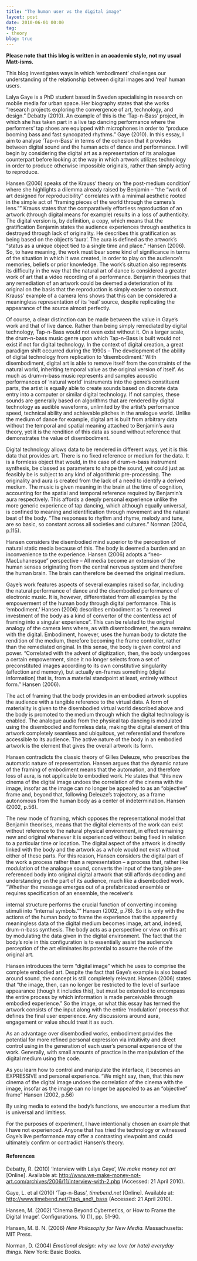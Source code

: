 ```yaml
---
title: "The human user vs the digital image"
layout: post
date: 2010-06-01 00:00
tag:
- theory
blog: true
---
```


**Please note that this blog is written in an academic style, not my usual Matt-isms.**

This blog investigates ways in which ‘embodiment’ challenges our understanding of the relationship between digital images and ‘real’ human users.

Lalya Gaye is a PhD student based in Sweden specialising in research on mobile media for urban space. Her biography states that she works “research projects exploring the convergence of art, technology, and design.” Debatty (2010). An example of this is the ‘Tap-n-Bass’ project, in which she has taken part in a live tap dancing performance where the performers’ tap shoes are equipped with microphones in order to “produce booming bass and fast syncopated rhythms.” Gaye (2010). In this essay, I aim to analyse ‘Tap-n-Bass’ in terms of the cohesion that it provides between digital sound and the human acts of dance and performance. I will begin by considering the digital art as a representation of its analogue counterpart before looking at the way in which artwork utilizes technology in order to produce otherwise impossible originals, rather than simply acting to reproduce.

Hansen (2006) speaks of the Krauss’ theory on ‘the post-medium condition’ where she highlights a dilemma already raised by Benjamin – “the “work of art designed for reproducibility” correlates with a minimal aesthetic rooted in the simple act of “framing pieces of the world through the camera’s lens.”” Krauss states that the comparatively effortless reproduction of an artwork (through digital means for example) results in a loss of authenticity. The digital version is, by definition, a copy, which means that the gratification Benjamin states the audience experiences through aesthetics is destroyed through lack of originality. He describes this gratification as being based on the object’s ‘aura’. The aura is defined as the artwork’s “status as a unique object tied to a single time and place.” Hansen (2006). So, to have meaning, the work must bear some kind of significance in terms of the situation in which it was created, in order to play on the audience’s memories, beliefs or prior knowledge. The work’s situation also represents its difficulty in the way that the natural art of dance is considered a greater work of art that a video recording of a performance. Benjamin theorises that any remediation of an artwork could be deemed a deterioration of its original on the basis that the reproduction is simply easier to construct. Krauss’ example of a camera lens shows that this can be considered a meaningless representation of its ‘real’ source, despite replicating the appearance of the source almost perfectly.

Of course, a clear distinction can be made between the value in Gaye’s work and that of live dance. Rather than being simply remediated by digital technology, Tap-n-Bass would not even exist without it. On a larger scale, the drum-n-bass music genre upon which Tap-n-Bass is built would not exist if not for digital technology. In the context of digital creation, a great paradigm shift occurred during the 1990s – The development of the ability of digital technology from replication to ‘disembodiment.’ With disembodiment, digital art is able to remove itself from the constraints of the natural world, inheriting temporal value as the original version of itself. As much as drum-n-bass music represents and samples acoustic performances of ‘natural world’ instruments into the genre’s constituent parts, the artist is equally able to create sounds based on discrete data entry into a computer or similar digital technology. If not samples, these sounds are generally based on algorithms that are rendered by digital technology as audible waveforms, unlimited by the artist’s performance speed, technical ability and achievable pitches in the analogue world. Unlike the medium of dance for example, digital art is built from arbitrary data without the temporal and spatial meaning attached to Benjamin’s aura theory, yet it is the rendition of this data as sound without reference that demonstrates the value of disembodiment.

Digital technology allows data to be rendered in different ways, yet it is this data that provides art. There is no fixed reference or medium for the data. It is a formless object that would, in the case of drum-n-bass instrument synthesis, be classed as parameters to shape the sound, yet could just as feasibly be is subject to any kind of algorithmic pre-processing. The originality and aura is created from the lack of a need to identify a derived medium. The music is given meaning in the brain at the time of cognition, accounting for the spatial and temporal reference required by Benjamin’s aura respectively. This affords a deeply personal experience unlike the more generic experience of tap dancing, which although equally universal, is confined to meaning and identification through movement and the natural beat of the body. “The responses to rhythm and rhyme, melody and tune, are so basic, so constant across all societies and cultures.” Norman (2004, p.115).

Hansen considers the disembodied mind superior to the perception of natural static media because of this. The body is deemed a burden and an inconvenience to the experience. Hansen (2006) adopts a “neo-MacLuhanesque” perspective – All media become an extension of the human senses originating from the central nervous system and therefore the human brain. The brain can therefore be deemed the original medium.

Gaye’s work features aspects of several examples raised so far, including the natural performance of dance and the disembodied performance of electronic music. It is, however, differentiated from all examples by the empowerment of the human body through digital performance. This is ‘embodiment.’ Hansen (2006) describes embodiment as “a renewed investment of the body as a kind of convertor of the contentless act of framing into a singular experience”. This can be related to the original analogy of the camera lens where, as with disembodiment, the aura remains with the digital. Embodiment, however, uses the human body to dictate the rendition of the medium, therefore becoming the frame controller, rather than the remediated original. In this sense, the body is given control and power. “Correlated with the advent of digitization, then, the body undergoes a certain empowerment, since it no longer selects from a set of preconstituted images according to its own constitutive singularity (affection and memory), but actually en-frames something (digital information) that is, from a material standpoint at least, entirely without form.” Hansen (2006).

The act of framing that the body provides in an embodied artwork supplies the audience with a tangible reference to the virtual data. A form of materiality is given to the disembodied virtual world described above and the body is promoted to the medium through which the digital technology is enabled. The analogue audio from the physical tap dancing is modulated using the disembodied and formless data, making the digital element of this artwork completely seamless and ubiquitous, yet referential and therefore accessible to its audience. The active nature of the body in an embodied artwork is the element that gives the overall artwork its form.

Hansen contradicts the classic theory of Gilles Deleuze, who prescribes the automatic nature of representation. Hansen argues that the dynamic nature of the framing of embodiment means that the automation, and therefore loss of aura, is not applicable to embodied work. He states that “this new cinema of the digital image undoes the correlation of the cinema with the image, insofar as the image can no longer be appealed to as an “objective” frame and, beyond that, following Deleuze’s trajectory, as a frame autonomous from the human body as a center of indetermination. Hansen (2002, p.56).

The new mode of framing, which opposes the representational model that Benjamin theorises, means that the digital elements of the work can exist without reference to the natural physical environment, in effect remaining new and original whenever it is experienced without being fixed in relation to a particular time or location. The digital aspect of the artwork is directly linked with the body and the artwork as a whole would not exist without either of these parts. For this reason, Hansen considers the digital part of the work a process rather than a representation – a process that, rather like modulation of the analogue sound, converts the input of the tangible pre-referenced body into original digital artwork that still affords decoding and understanding on the part of its audience, much like a disembodied work. “Whether the message emerges out of a prefabricated ensemble or requires specification of an ensemble, the receiver’s

internal structure performs the crucial function of converting incoming stimuli into “internal symbols.”” Hansen (2002, p.76). So it is only with the actions of the human body to frame the experience that the apparently meaningless data of the digital medium becomes image, art and, indeed, drum-n-bass synthesis. The body acts as a perspective or view on this art by modulating the data given in the digital environment. The fact that the body’s role in this configuration is to essentially assist the audience’s perception of the art eliminates its potential to assume the role of the original art.

Hansen introduces the term “digital image” which he uses to comprise the complete embodied art. Despite the fact that Gaye’s example is also based around sound, the concept is still completely relevant. Hansen (2006) states that “the image, then, can no longer be restricted to the level of surface appearance (though it includes this), but must be extended to encompass the entire process by which information is made perceivable through embodied experience.” So the image, or what this essay has termed the artwork consists of the input along with the entire ‘modulation’ process that defines the final user experience. Any discussions around aura, engagement or value should treat it as such.

As an advantage over disembodied works, embodiment provides the potential for more refined personal expression via intuitivity and direct control using in the generation of each user’s personal experience of the work. Generally, with small amounts of practice in the manipulation of the digital medium using the code.

As you learn how to control and manipulate the interface, it becomes an EXPRESSIVE and personal experience. “We might say, then, that this new cinema of the digital image undoes the correlation of the cinema with the image, insofar as the image can no longer be appealed to as an “objective” frame” Hansen (2002, p.56)

By using media to extend the body’s functions, we encounter a medium that is universal and limitless.

For the purposes of experiment, I have intentionally chosen an example that I have not experienced. Anyone that has tried the technology or witnessed Gaye’s live performance may offer a contrasting viewpoint and could ultimately confirm or contradict Hansen’s theory.

#### References

Debatty, R. (2010) ‘Interview with Lalya Gaye’, *We make money not art* [Online]. Available at: http://www.we-make-money-not-art.com/archives/2006/11/interview-with-2.php (Accessed: 21 April 2010).

Gaye, L. et al (2010) ‘Tap-n-Bass’, *timebend.net* [Online]. Available at: http://www.timebend.net/?tap\_and\_bass (Accessed: 21 April 2010).

Hansen, M. (2002) ‘Cinema Beyond Cybernetics, or How to Frame the Digital Image’. Configurations. 10 (1), pp. 51-90.

Hansen, M. B. N. (2006) *New Philosophy for New Media.* Massachusetts: MIT Press.

Norman, D. (2004) *Emotional design: why we love (or hate) everyday things.* New York: Basic Books.